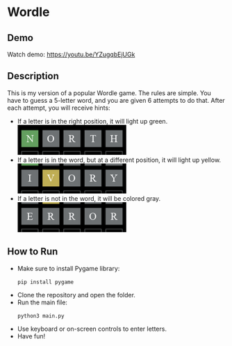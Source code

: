 # Wordle

## Demo
Watch demo: https://youtu.be/YZugqbEjUGk

## Description
This is my version of a popular Wordle game. The rules are simple. You have to guess a 5-letter word, and you are given 6 attempts to do that. After each attempt, you will receive hints:
* If a letter is in the right position, it will light up green.\
  ![Green letter](/assets/green.png) 
* If a letter is in the word, but at a different position, it will light up yellow.\
  ![Yellow letter](/assets/yellow.png) 
* If a letter is not in the word, it will be colored gray.\
  ![Gray letter](/assets/gray.png)

## How to Run
* Make sure to install Pygame library:
  ```
  pip install pygame
  ```
* Clone the repository and open the folder.
* Run the main file:
  ```
  python3 main.py
  ```
* Use keyboard or on-screen controls to enter letters.
* Have fun!

